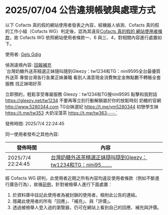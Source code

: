 2025/07/04 公告違規帳號與處理方式
=========

以下 Cofacts 真的假的網站使用者發表之內容，經機器人偵測、Cofacts 真的假的工作小組（Cofacts WG）判定後，認為其違反[Cofacts 真的假的 網站使用者條款](https://github.com/cofacts/rumors-site/blob/master/LEGAL.md)，故 Cofacts WG 依照網站使用者條款一、6 與三、4，對相關內容進行處置如下。

使用者: [Gels Gdig](https://cofacts.github.io/community-builder/#/editorworks?type=2&day=365&userId=7OjQ1ZcBDktNo1YhSS9E)

偵測違規內容: [回報補充](https://cofacts.tw/article/5491492631579-rumor)<br>`台灣奶糖外送茶精選正妹隨叫隨到Gleezy：tw1234和TG：nini9595全台最優質外送茶 專營台灣各行各業正妹兼職 看到人滿意現金消費無定金無點數不轉賬全套服務 找正妹喝好茶 


立即預約，輕鬆享受專屬服務
Gleezy：tw1234和TG搜nini9595
點擊和我對話 https://gleezy.net/tw1234 
不要再等立刻行動解鎖屬於你的放鬆時刻
奶糖的官網 http://www.5280344.com 
TG台妹選妃 https://t.me/ym5280344 
初戀學生妹 https://t.me/tw353
大奶淫蕩茶 https://t.me/tw363⋯⋯`

發佈時間: 2025/7/4 22:24:45

同一使用者發布之其他內容:

|發佈時間|內容|
|---|---|
| 2025/7/4 22:24:45 | [台灣奶糖外送茶精選正妹隨叫隨到Gleezy：tw1234和TG：nini95⋯⋯](https://cofacts.tw/article/5491492631579-rumor) |

經 Cofacts WG 研判，此使用者近期之所有內容均違反使用者條款（例如不斷進行廣告行為），故循[前例](https://github.com/cofacts/takedowns/blob/master/2021/1125-2nd-spam.md)，針對被檢舉人進行下面處置：
1. 於資料庫中註記此使用者為被封鎖的使用者，檢附此公告的連結。
2. 隱藏此使用者的所有「回應」、「補充」、與「評價」。
3. 透過被檢舉人登入過的瀏覽器，仍可在網站上看到自己的回應、補充與評價。
